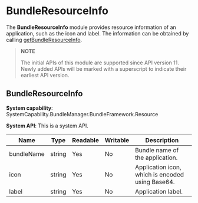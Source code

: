 # BundleResourceInfo

The **BundleResourceInfo** module provides resource information of an application, such as the icon and label. The information can be obtained by calling [getBundleResourceInfo](js-apis-bundleResourceManager.md#bundleresourcemanagergetbundleresourceinfo).

> **NOTE**
>
> The initial APIs of this module are supported since API version 11. Newly added APIs will be marked with a superscript to indicate their earliest API version.

## BundleResourceInfo

**System capability**: SystemCapability.BundleManager.BundleFramework.Resource

**System API**: This is a system API.

| Name                     | Type  | Readable| Writable| Description                |
| ------------------------- | ------ | ---- | ---- | -------------------- |
| bundleName              | string | Yes  | No  | Bundle name of the application.|
| icon              | string | Yes  | No  | Application icon, which is encoded using Base64. |
| label                     | string | Yes  | No  | Application label.|
